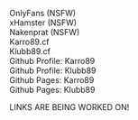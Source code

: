 OnlyFans (NSFW)\
xHamster (NSFW)\
Nakenprat (NSFW)\
Karro89.cf\
Klubb89.cf\
Github Profile: Karro89\
Github Profile: Klubb89\
Github Pages: Karro89\
Github Pages: Klubb89

LINKS ARE BEING WORKED ON!
